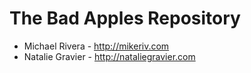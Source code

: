 The Bad Apples Repository
======
- Michael Rivera - http://mikeriv.com
- Natalie Gravier - http://nataliegravier.com


